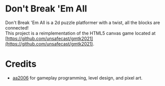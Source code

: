 # Don't Break 'Em All
Don't Break 'Em All is a 2d puzzle platformer with a twist, all the blocks are connected!<br>
This project is a reimplementation of the HTML5 canvas game located at [https://github.com/unsafecast/gmtk2021](https://github.com/unsafecast/gmtk2021).

# Credits
- [aa2006](https://github.com/aa2006) for gameplay programming, level design, and pixel art.
